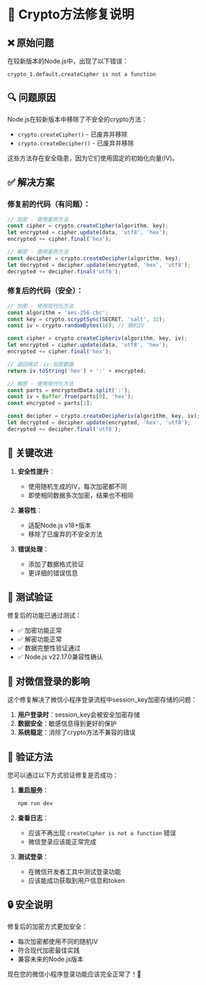# 🔐 Crypto方法修复说明

## ❌ 原始问题

在较新版本的Node.js中，出现了以下错误：
```
crypto_1.default.createCipher is not a function
```

## 🔍 问题原因

Node.js在较新版本中移除了不安全的crypto方法：
- `crypto.createCipher()` - 已废弃并移除
- `crypto.createDecipher()` - 已废弃并移除

这些方法存在安全隐患，因为它们使用固定的初始化向量(IV)。

## ✅ 解决方案

### 修复前的代码（有问题）：
```typescript
// 加密 - 使用废弃方法
const cipher = crypto.createCipher(algorithm, key);
let encrypted = cipher.update(data, 'utf8', 'hex');
encrypted += cipher.final('hex');

// 解密 - 使用废弃方法  
const decipher = crypto.createDecipher(algorithm, key);
let decrypted = decipher.update(encrypted, 'hex', 'utf8');
decrypted += decipher.final('utf8');
```

### 修复后的代码（安全）：
```typescript
// 加密 - 使用现代化方法
const algorithm = 'aes-256-cbc';
const key = crypto.scryptSync(SECRET, 'salt', 32);
const iv = crypto.randomBytes(16); // 随机IV

const cipher = crypto.createCipheriv(algorithm, key, iv);
let encrypted = cipher.update(data, 'utf8', 'hex');
encrypted += cipher.final('hex');

// 返回格式：iv:加密数据
return iv.toString('hex') + ':' + encrypted;

// 解密 - 使用现代化方法
const parts = encryptedData.split(':');
const iv = Buffer.from(parts[0], 'hex');
const encrypted = parts[1];

const decipher = crypto.createDecipheriv(algorithm, key, iv);
let decrypted = decipher.update(encrypted, 'hex', 'utf8');
decrypted += decipher.final('utf8');
```

## 🔑 关键改进

1. **安全性提升**：
   - 使用随机生成的IV，每次加密都不同
   - 即使相同数据多次加密，结果也不相同

2. **兼容性**：
   - 适配Node.js v18+版本
   - 移除了已废弃的不安全方法

3. **错误处理**：
   - 添加了数据格式验证
   - 更详细的错误信息

## 🧪 测试验证

修复后的功能已通过测试：
- ✅ 加密功能正常
- ✅ 解密功能正常  
- ✅ 数据完整性验证通过
- ✅ Node.js v22.17.0兼容性确认

## 📱 对微信登录的影响

这个修复解决了微信小程序登录流程中session_key加密存储的问题：

1. **用户登录时**：session_key会被安全加密存储
2. **数据安全**：敏感信息得到更好的保护
3. **系统稳定**：消除了crypto方法不兼容的错误

## 🚀 验证方法

您可以通过以下方式验证修复是否成功：

1. **重启服务**：
   ```bash
   npm run dev
   ```

2. **查看日志**：
   - 应该不再出现 `createCipher is not a function` 错误
   - 微信登录应该能正常完成

3. **测试登录**：
   - 在微信开发者工具中测试登录功能
   - 应该能成功获取到用户信息和token

## 🔒 安全说明

修复后的加密方式更加安全：
- 每次加密都使用不同的随机IV
- 符合现代加密最佳实践
- 兼容未来的Node.js版本

现在您的微信小程序登录功能应该完全正常了！🎉
